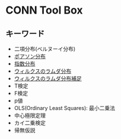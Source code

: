# CONN Tool Box

## キーワード

* 二項分布(ベルヌーイ分布)
* [ポアソン分布](https://bellcurve.jp/statistics/course/6984.html)
* [指数分布](https://bellcurve.jp/statistics/course/8009.html)
* [ウィルクスのラムダ分布](https://wikijp.org/wiki/Wilks'_lambda_distribution)
* [ウィルクスのラムダ分布補足](https://ryamada22.hatenablog.jp/entry/20140506/1399344419)
* T検定
* F検定
* p値
* OLS(Ordinary Least Squares): 最小二乗法
* 中心極限定理
* カイ二乗検定
* 帰無仮説
